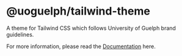 # @uoguelph/tailwind-theme

A theme for Tailwind CSS which follows University of Guelph brand guidelines.

For more information, please read the [Documentation](https://uoguelph.github.io/react-components/) here.

